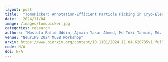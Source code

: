 ```yaml
---
layout: post
title:  "TomoPicker: Annotation-Efficient Particle Picking in Cryo-Electron Tomograms"
date:   2024/11/04
image: /images/tomopicker.jpg
categories: research
authors: "Mostofa Rafid Uddin, Ajmain Yasar Ahmed, Md Toki Tahmid, Md. Zarif Ul Alam, Zachary Freyberg, Min Xu"
venue: "NeurIPS 2024 MLSB Workshop"
arxiv: https://www.biorxiv.org/content/10.1101/2024.11.04.620735v1.full
code: N/A
doi: N/A
---
```

